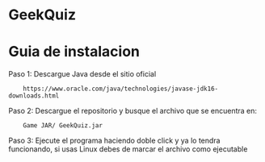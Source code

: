 # GeekQuiz
# Guia de instalacion
Paso 1: Descargue Java desde el sitio oficial

        https://www.oracle.com/java/technologies/javase-jdk16-downloads.html
Paso 2: Descargue el repositorio y busque el archivo que se encuentra en:

        Game JAR/ GeekQuiz.jar
Paso 3: Ejecute el programa haciendo doble click y ya lo tendra funcionando, si usas Linux debes de marcar el archivo como ejecutable
